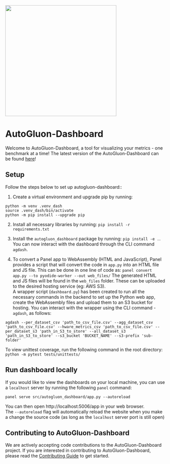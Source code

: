 <div align="left">
  <img src="https://user-images.githubusercontent.com/16392542/77208906-224aa500-6aba-11ea-96bd-e81806074030.png" width="350">
</div>

# AutoGluon-Dashboard

Welcome to AutoGluon-Dashboard, a tool for visualizing your metrics - one benchmark at a time!
The latest version of the AutoGluon-Dashboard can be found [here](https://d24iwcyhf6yavw.cloudfront.net/out.html)! 

## Setup
Follow the steps below to set up autogluon-dashboard::
1. Create a virtual environment and upgrade pip by running: 
```
python -m venv .venv_dash 
source .venv_dash/bin/activate
python -m pip install --upgrade pip
``` 

2. Install all necessary libraries by running: `pip install -r requirements.txt`

3. Install the `autogluon_dashboard` package by running: `pip install -e .`. You can now interact with the dashboard through the CLI command `agdash`. 

4. To convert a Panel app to WebAssembly (HTML and JavaScript),  Panel provides a script that will convert the code in `app.py` into an HTML file and JS file. This can be done in one line of code as: `panel convert app.py --to pyodide-worker --out web_files/`
The generated HTML and JS files will be found in the `web_files` folder. These can be uploaded to the desired hosting service (eg: AWS S3). 
<br> A wrapper script (`dashboard.py`) has been created to run all the necessary commands in the backend to set up the Python web app, create the WebAssembly files and upload them to an S3 bucket for hosting. You can interact with the wrapper using the CLI command - `agdash`, as follows:
```
agdash --per_dataset_csv 'path_to_csv_file.csv' --agg_dataset_csv 'path_to_csv_file.csv' --hware_metrics_csv 'path_to_csv_file.csv' --per_dataset_s3 'path_in_S3_to_store' --all_dataset_s3 'path_in_S3_to_store' --s3_bucket 'BUCKET_NAME' --s3-prefix 'sub-folder'
``` 

To view unittest coverage, run the following command in the root directory: `python -m pytest tests/unittests/`

## Run dashboard locally 
If you would like to view the dashboards on your local machine, you can use a `localhost` server by running the following `panel` command: 
```
panel serve src/autogluon_dashboard/app.py --autoreload
```
You can then open http://localhost:5006/app in your web browser.
<br> The `--autoreload` flag will automatically reload the website when you make a change the source code (as long as the `localhost` server port is still open)


## Contributing to AutoGluon-Dashboard

We are actively accepting code contributions to the AutoGluon-Dashboard project. If you are interested in contributing to AutoGluon-Dashboard, please read the [Contributing Guide](https://github.com/autogluon/autogluon-dashboard/blob/main/CONTRIBUTING.md) to get started.